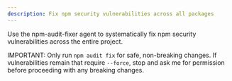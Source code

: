 ```yaml
---
description: Fix npm security vulnerabilities across all packages
---
```


Use the npm-audit-fixer agent to systematically fix npm security vulnerabilities across the entire project.

IMPORTANT: Only run `npm audit fix` for safe, non-breaking changes. If vulnerabilities remain that require `--force`, stop and ask me for permission before proceeding with any breaking changes.
